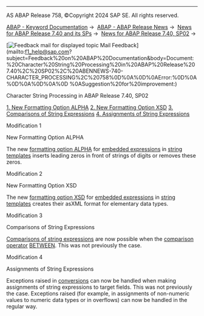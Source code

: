   

* * *

AS ABAP Release 758, ©Copyright 2024 SAP SE. All rights reserved.

[ABAP - Keyword Documentation](https://help.sap.com/doc/abapdocu_latest_index_htm/latest/en-US/abenabap.htm) →  [ABAP - ABAP Release News](https://help.sap.com/doc/abapdocu_latest_index_htm/latest/en-US/abennews.htm) →  [News for ABAP Release 7.40 and its SPs](https://help.sap.com/doc/abapdocu_latest_index_htm/latest/en-US/abennews-740.htm) →  [News for ABAP Release 7.40, SP02](https://help.sap.com/doc/abapdocu_latest_index_htm/latest/en-US/abennews-740_sp02.htm) → 

 [![](Mail.gif?object=Mail.gif "Feedback mail for displayed topic") Mail Feedback](mailto:f1_help@sap.com?subject=Feedback%20on%20ABAP%20Documentation&body=Document:%20Character%20String%20Processing%20in%20ABAP%20Release%207.40%2C%20SP02%2C%20ABENNEWS-740-CHARACTER_PROCESSING%2C%20758%0D%0A%0D%0AError:%0D%0A%0D%0A%0D%0A%0D
%0ASuggestion%20for%20improvement:)

Character String Processing in ABAP Release 7.40, SP02

[1\. New Formatting Option ALPHA](#!ABAP_MODIFICATION_1@1@)
[2\. New Formatting Option XSD](#!ABAP_MODIFICATION_2@2@)
[3\. Comparisons of String Expressions](#!ABAP_MODIFICATION_3@3@)
[4\. Assignments of String Expressions](#!ABAP_MODIFICATION_4@4@)

Modification 1   

New Formatting Option ALPHA

The new [formatting option ALPHA](https://help.sap.com/doc/abapdocu_latest_index_htm/latest/en-US/abapcompute_string_format_options.htm) for [embedded expressions](https://help.sap.com/doc/abapdocu_latest_index_htm/latest/en-US/abenstring_templates_expressions.htm) in [string templates](https://help.sap.com/doc/abapdocu_latest_index_htm/latest/en-US/abenstring_templates.htm) inserts leading zeros in front of strings of digits or removes these zeros.

Modification 2   

New Formatting Option XSD

The new [formatting option XSD](https://help.sap.com/doc/abapdocu_latest_index_htm/latest/en-US/abapcompute_string_format_options.htm) for [embedded expressions](https://help.sap.com/doc/abapdocu_latest_index_htm/latest/en-US/abenstring_templates_expressions.htm) in [string templates](https://help.sap.com/doc/abapdocu_latest_index_htm/latest/en-US/abenstring_templates.htm) creates their asXML format for elementary data types.

Modification 3   

Comparisons of String Expressions

[Comparisons of string expressions](https://help.sap.com/doc/abapdocu_latest_index_htm/latest/en-US/abenlogexp_rules_expr_char.htm) are now possible when the [comparison operator](https://help.sap.com/doc/abapdocu_latest_index_htm/latest/en-US/abencomp_operator_glosry.htm "Glossary Entry") [BETWEEN](https://help.sap.com/doc/abapdocu_latest_index_htm/latest/en-US/abenlogexp_between.htm). This was not previously the case.

Modification 4   

Assignments of String Expressions

Exceptions raised in [conversions](https://help.sap.com/doc/abapdocu_latest_index_htm/latest/en-US/abenconversion_elementary.htm) can now be handled when making assignments of string expressions to target fields. This was not previously the case. Exceptions raised (for example, in assignments of non-numeric values to numeric data types or in overflows) can now be handled in the regular way.